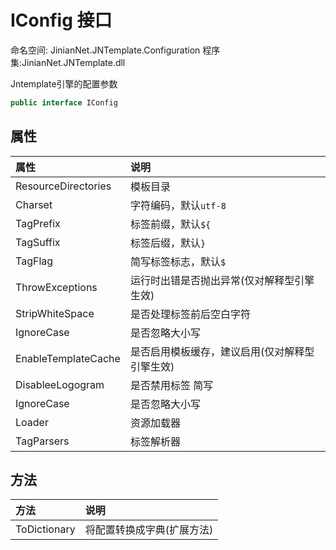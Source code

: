 # IConfig 接口
命名空间: JinianNet.JNTemplate.Configuration
程序集:JinianNet.JNTemplate.dll

Jntemplate引擎的配置参数


```csharp
public interface IConfig
```

## 属性
属性|说明|
:--|:--|
ResourceDirectories|模板目录
Charset|字符编码，默认`utf-8`
TagPrefix|标签前缀，默认`${`
TagSuffix|标签后缀，默认`}`
TagFlag|简写标签标志，默认`$`
ThrowExceptions|运行时出错是否抛出异常(仅对解释型引擎生效)
StripWhiteSpace|是否处理标签前后空白字符
IgnoreCase|是否忽略大小写
EnableTemplateCache|是否启用模板缓存，建议启用(仅对解释型引擎生效)
DisableeLogogram|是否禁用标签 简写
IgnoreCase|是否忽略大小写
Loader|资源加载器
TagParsers|标签解析器


## 方法
方法|说明|
:--|:--|
ToDictionary|将配置转换成字典(扩展方法)